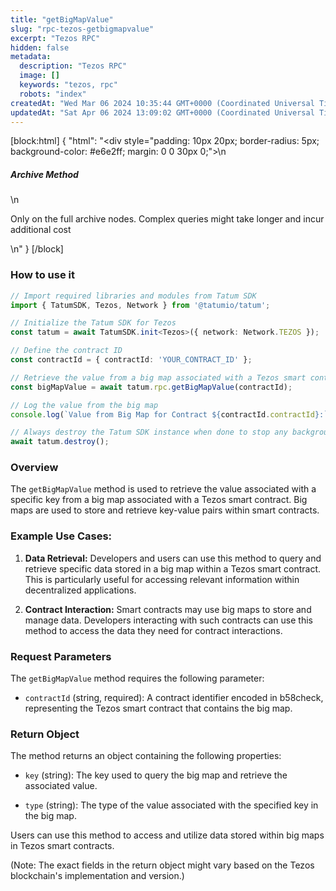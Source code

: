 ```yaml
---
title: "getBigMapValue"
slug: "rpc-tezos-getbigmapvalue"
excerpt: "Tezos RPC"
hidden: false
metadata: 
  description: "Tezos RPC"
  image: []
  keywords: "tezos, rpc"
  robots: "index"
createdAt: "Wed Mar 06 2024 10:35:44 GMT+0000 (Coordinated Universal Time)"
updatedAt: "Sat Apr 06 2024 13:09:02 GMT+0000 (Coordinated Universal Time)"
---
```

[block:html]
{
  "html": "<div style=\"padding: 10px 20px; border-radius: 5px; background-color: #e6e2ff; margin: 0 0 30px 0;\">\n  <h5>Archive Method</h5>\n  <p>Only on the full archive nodes. Complex queries might take longer and incur additional cost</p>\n</div>"
}
[/block]


### How to use it

```typescript
// Import required libraries and modules from Tatum SDK
import { TatumSDK, Tezos, Network } from '@tatumio/tatum';

// Initialize the Tatum SDK for Tezos
const tatum = await TatumSDK.init<Tezos>({ network: Network.TEZOS });

// Define the contract ID
const contractId = { contractId: 'YOUR_CONTRACT_ID' };

// Retrieve the value from a big map associated with a Tezos smart contract
const bigMapValue = await tatum.rpc.getBigMapValue(contractId);

// Log the value from the big map
console.log(`Value from Big Map for Contract ${contractId.contractId}:`, bigMapValue);

// Always destroy the Tatum SDK instance when done to stop any background processes
await tatum.destroy();
```

### Overview

The `getBigMapValue` method is used to retrieve the value associated with a specific key from a big map associated with a Tezos smart contract. Big maps are used to store and retrieve key-value pairs within smart contracts.

### Example Use Cases:

1. **Data Retrieval:** Developers and users can use this method to query and retrieve specific data stored in a big map within a Tezos smart contract. This is particularly useful for accessing relevant information within decentralized applications.

2. **Contract Interaction:** Smart contracts may use big maps to store and manage data. Developers interacting with such contracts can use this method to access the data they need for contract interactions.

### Request Parameters

The `getBigMapValue` method requires the following parameter:

- `contractId` (string, required): A contract identifier encoded in b58check, representing the Tezos smart contract that contains the big map.

### Return Object

The method returns an object containing the following properties:

- `key` (string): The key used to query the big map and retrieve the associated value.

- `type` (string): The type of the value associated with the specified key in the big map.

Users can use this method to access and utilize data stored within big maps in Tezos smart contracts.

(Note: The exact fields in the return object might vary based on the Tezos blockchain's implementation and version.)
